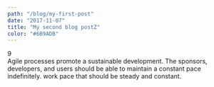 ```yaml
---
path: "/blog/my-first-post"
date: "2017-11-07"
title: "My second blog postZ"
color: "#6B9ADB"
---
```

<div class="number">9</div>
Agile processes promote <span class="copy-new">a</span> sustainable <span class="copy-old">development.
The sponsors, developers, and users should be able
to maintain a constant pace indefinitely.
</span><span class="copy-new">work pace
	that should be steady and constant.</span>
